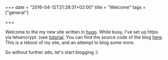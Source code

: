 +++
date = "2016-04-12T21:28:31+02:00"
title = "Welcome"
tags = ["general"]

+++

Welcome to the my new site written in [hugo](http://gohugo.io/).
While busy, I've set up https via letsencrypt. (see [tutorial](https://www.digitalocean.com/community/tutorials/how-to-secure-nginx-with-let-s-encrypt-on-ubuntu-14-04). You can find the source code of the blog [here](https://github.com/tcoopman/hugo-blog).
This is a reboot of my site, and an attempt to blog some more.

So without further ado, let's start blogging :)
